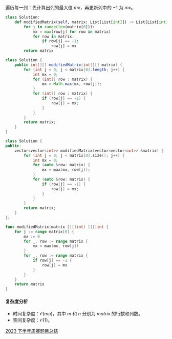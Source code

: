 遍历每一列：先计算出列的最大值 $\textit{mx}$，再更新列中的 $-1$ 为 $\textit{mx}$。

```py [sol-Python3]
class Solution:
    def modifiedMatrix(self, matrix: List[List[int]]) -> List[List[int]]:
        for j in range(len(matrix[0])):
            mx = max(row[j] for row in matrix)
            for row in matrix:
                if row[j] == -1:
                    row[j] = mx
        return matrix
```

```java [sol-Java]
class Solution {
    public int[][] modifiedMatrix(int[][] matrix) {
        for (int j = 0; j < matrix[0].length; j++) {
            int mx = 0;
            for (int[] row : matrix) {
                mx = Math.max(mx, row[j]);
            }
            for (int[] row : matrix) {
                if (row[j] == -1) {
                    row[j] = mx;
                }
            }
        }
        return matrix;
    }
}
```

```cpp [sol-C++]
class Solution {
public:
    vector<vector<int>> modifiedMatrix(vector<vector<int>> &matrix) {
        for (int j = 0; j < matrix[0].size(); j++) {
            int mx = 0;
            for (auto &row: matrix) {
                mx = max(mx, row[j]);
            }
            for (auto &row: matrix) {
                if (row[j] == -1) {
                    row[j] = mx;
                }
            }
        }
        return matrix;
    }
};
```

```go [sol-Go]
func modifiedMatrix(matrix [][]int) [][]int {
	for j := range matrix[0] {
		mx := 0
		for _, row := range matrix {
			mx = max(mx, row[j])
		}
		for _, row := range matrix {
			if row[j] == -1 {
				row[j] = mx
			}
		}
	}
	return matrix
}
```

#### 复杂度分析

- 时间复杂度：$\mathcal{O}(mn)$，其中 $m$ 和 $n$ 分别为 $\textit{matrix}$ 的行数和列数。
- 空间复杂度：$\mathcal{O}(1)$。

[2023 下半年周赛题目总结](https://leetcode.cn/circle/discuss/lUu0KB/)
